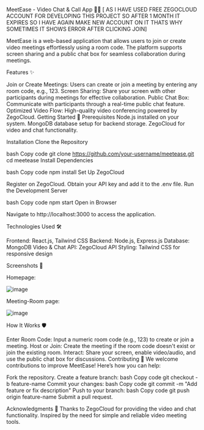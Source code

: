 MeetEase - Video Chat & Call App 🎥📞 [ AS I HAVE USED FREE ZEGOCLOUD ACCOUNT FOR DEVELOPING THIS PROJECT SO AFTER 1 MONTH IT EXPIRES SO I HAVE AGAIN MAKE NEW ACCOUNT ON IT THATS WHY SOMETIMES IT SHOWS ERROR AFTER CLICKING JOIN]

MeetEase is a web-based application that allows users to join or create video meetings effortlessly using a room code. The platform supports screen sharing and a public chat box for seamless collaboration during meetings.


Features ✨

Join or Create Meetings: Users can create or join a meeting by entering any room code, e.g., 123.
Screen Sharing: Share your screen with other participants during meetings for effective collaboration.
Public Chat Box: Communicate with participants through a real-time public chat feature.
Optimized Video Flow: High-quality video conferencing powered by ZegoCloud.
Getting Started 🚀
Prerequisites
Node.js installed on your system.
MongoDB database setup for backend storage.
ZegoCloud for video and chat functionality.

Installation
Clone the Repository

bash
Copy code
git clone https://github.com/your-username/meetease.git
cd meetease
Install Dependencies

bash
Copy code
npm install
Set Up ZegoCloud

Register on ZegoCloud.
Obtain your API key and add it to the .env file.
Run the Development Server

bash
Copy code
npm start
Open in Browser

Navigate to http://localhost:3000 to access the application.

Technologies Used 🛠️

Frontend: React.js, Tailwind CSS
Backend: Node.js, Express.js
Database: MongoDB
Video & Chat API: ZegoCloud API
Styling: Tailwind CSS for responsive design

Screenshots 📸

Homepage:

![image](https://github.com/user-attachments/assets/c5053ae4-90b7-403c-b562-77ba0ef6276a)

Meeting-Room page:

![image](https://github.com/user-attachments/assets/12d8e9e5-0b65-4649-94e7-4d828688dda9)

How It Works 🛡️

Enter Room Code: Input a numeric room code (e.g., 123) to create or join a meeting.
Host or Join: Create the meeting if the room code doesn't exist or join the existing room.
Interact: Share your screen, enable video/audio, and use the public chat box for discussions.
Contributing 🤝
We welcome contributions to improve MeetEase! Here’s how you can help:

Fork the repository.
Create a feature branch:
bash
Copy code
git checkout -b feature-name
Commit your changes:
bash
Copy code
git commit -m "Add feature or fix description"
Push to your branch:
bash
Copy code
git push origin feature-name
Submit a pull request.

Acknowledgments 🙌
Thanks to ZegoCloud for providing the video and chat functionality.
Inspired by the need for simple and reliable video meeting tools.
